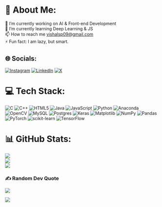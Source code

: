 # 💫 About Me:
🔭 I’m currently working on AI & Front-end Development<br>🌱 I’m currently learning Deep Learning & JS<br>📫 How to reach me vishalsp09@gmail.com<br>⚡ Fun fact: I am lazy, but smart.


## 🌐 Socials:
[![Instagram](https://img.shields.io/badge/Instagram-%23E4405F.svg?logo=Instagram&logoColor=white)](https://instagram.com/v1shal_sp) [![LinkedIn](https://img.shields.io/badge/LinkedIn-%230077B5.svg?logo=linkedin&logoColor=white)](https://linkedin.com/in/vishal_s_prabhu) [![X](https://img.shields.io/badge/X-black.svg?logo=X&logoColor=white)](https://x.com/VishyForReal) 

# 💻 Tech Stack:
![C](https://img.shields.io/badge/c-%2300599C.svg?style=for-the-badge&logo=c&logoColor=white) ![C++](https://img.shields.io/badge/c++-%2300599C.svg?style=for-the-badge&logo=c%2B%2B&logoColor=white) ![HTML5](https://img.shields.io/badge/html5-%23E34F26.svg?style=for-the-badge&logo=html5&logoColor=white) ![Java](https://img.shields.io/badge/java-%23ED8B00.svg?style=for-the-badge&logo=openjdk&logoColor=white) ![JavaScript](https://img.shields.io/badge/javascript-%23323330.svg?style=for-the-badge&logo=javascript&logoColor=%23F7DF1E) ![Python](https://img.shields.io/badge/python-3670A0?style=for-the-badge&logo=python&logoColor=ffdd54) ![Anaconda](https://img.shields.io/badge/Anaconda-%2344A833.svg?style=for-the-badge&logo=anaconda&logoColor=white) ![OpenCV](https://img.shields.io/badge/opencv-%23white.svg?style=for-the-badge&logo=opencv&logoColor=white) ![MySQL](https://img.shields.io/badge/mysql-%2300000f.svg?style=for-the-badge&logo=mysql&logoColor=white) ![Postgres](https://img.shields.io/badge/postgres-%23316192.svg?style=for-the-badge&logo=postgresql&logoColor=white) ![Keras](https://img.shields.io/badge/Keras-%23D00000.svg?style=for-the-badge&logo=Keras&logoColor=white) ![Matplotlib](https://img.shields.io/badge/Matplotlib-%23ffffff.svg?style=for-the-badge&logo=Matplotlib&logoColor=black) ![NumPy](https://img.shields.io/badge/numpy-%23013243.svg?style=for-the-badge&logo=numpy&logoColor=white) ![Pandas](https://img.shields.io/badge/pandas-%23150458.svg?style=for-the-badge&logo=pandas&logoColor=white) ![PyTorch](https://img.shields.io/badge/PyTorch-%23EE4C2C.svg?style=for-the-badge&logo=PyTorch&logoColor=white) ![scikit-learn](https://img.shields.io/badge/scikit--learn-%23F7931E.svg?style=for-the-badge&logo=scikit-learn&logoColor=white) ![TensorFlow](https://img.shields.io/badge/TensorFlow-%23FF6F00.svg?style=for-the-badge&logo=TensorFlow&logoColor=white)
# 📊 GitHub Stats:
![](https://github-readme-stats.vercel.app/api?username=v1shalsp&theme=tokyonight&hide_border=false&include_all_commits=true&count_private=false)<br/>
![](https://github-readme-streak-stats.herokuapp.com/?user=v1shalsp&theme=tokyonight&hide_border=false)<br/>
![](https://github-readme-stats.vercel.app/api/top-langs/?username=v1shalsp&theme=tokyonight&hide_border=false&include_all_commits=true&count_private=false&layout=compact)

<!-- 
## 🏆 GitHub Trophies
![](https://github-profile-trophy.vercel.app/?username=v1shalsp&theme=tokyonight&no-frame=false&no-bg=true&margin-w=4) -->

### ✍️ Random Dev Quote
![](https://quotes-github-readme.vercel.app/api?type=horizontal&theme=tokyonight)
<!-- 
### 🔝 Top Contributed Repo
![](https://github-contributor-stats.vercel.app/api?username=v1shalsp&limit=5&theme=tokyonight&combine_all_yearly_contributions=true)-->

[![](https://visitcount.itsvg.in/api?id=v1shalsp&icon=1&color=1)](https://visitcount.itsvg.in)


<!-- Proudly created with GPRM ( https://gprm.itsvg.in ) -->

